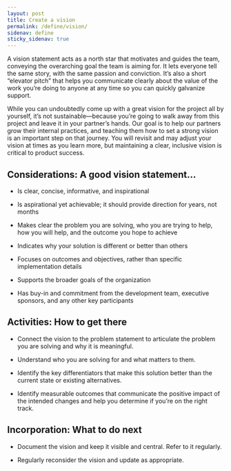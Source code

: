 ```yaml
---
layout: post
title: Create a vision
permalink: /define/vision/
sidenav: define
sticky_sidenav: true
---
```


A vision statement acts as a north star that motivates and guides the team, conveying the overarching goal the team is aiming for. It lets everyone tell the same story, with the same passion and conviction. It’s also a short “elevator pitch” that helps you communicate clearly about the value of the work you’re doing to anyone at any time so you can quickly galvanize support.

While you can undoubtedly come up with a great vision for the project all by yourself, it’s not sustainable—because you’re going to walk away from this project and leave it in your partner’s hands. Our goal is to help our partners grow their internal practices, and teaching them how to set a strong vision is an important step on that journey. You will revisit and may adjust your vision at times as you learn more, but maintaining a clear, inclusive vision is critical to product success.

## Considerations: A good vision statement...

- Is clear, concise, informative, and inspirational

- Is aspirational yet achievable; it should provide direction for years, not months

- Makes clear the problem you are solving, who you are trying to help, how you will help, and the outcome you hope to achieve

- Indicates why your solution is different or better than others

- Focuses on outcomes and objectives, rather than specific implementation details

- Supports the broader goals of the organization

- Has buy-in and commitment from the development team, executive sponsors, and any other key participants

## Activities: How to get there

- Connect the vision to the problem statement to articulate the problem you are solving and why it is meaningful.

- Understand who you are solving for and what matters to them.

- Identify the key differentiators that make this solution better than the current state or existing alternatives.

- Identify measurable outcomes that communicate the positive impact of the intended changes and help you determine if you’re on the right track.

## Incorporation: What to do next

- Document the vision and keep it visible and central. Refer to it regularly.

- Regularly reconsider the vision and update as appropriate.
